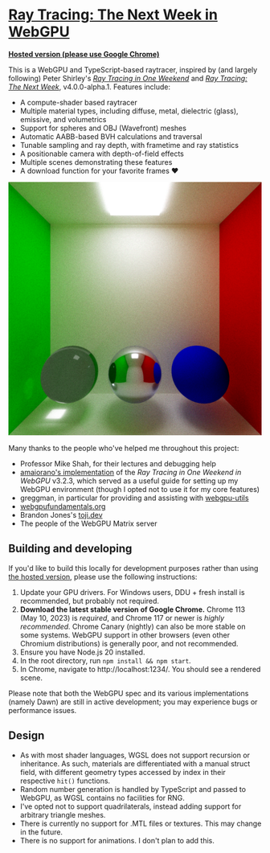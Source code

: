 # [Ray Tracing: The Next Week in WebGPU](https://webgpu-raytracing.netlify.app)

**[Hosted version (please use Google Chrome)](https://webgpu-raytracing.netlify.app)**

This is a WebGPU and TypeScript-based raytracer, inspired by (and largely following) Peter Shirley's _[Ray Tracing in One Weekend](https://raytracing.github.io/books/RayTracingInOneWeekend.html)_ and _[Ray Tracing: The Next Week](https://raytracing.github.io/books/RayTracingTheNextWeek.html)_, v4.0.0-alpha.1. Features include:

- A compute-shader based raytracer
- Multiple material types, including diffuse, metal, dielectric (glass), emissive, and volumetrics
- Support for spheres and OBJ (Wavefront) meshes
- Automatic AABB-based BVH calculations and traversal
- Tunable sampling and ray depth, with frametime and ray statistics
- A positionable camera with depth-of-field effects
- Multiple scenes demonstrating these features
- A download function for your favorite frames ❤️

![](./media/cornell-box.png)

Many thanks to the people who've helped me throughout this project:
- Professor Mike Shah, for their lectures and debugging help
- [amaiorano's implementation](https://github.com/amaiorano/raytracing-in-one-weekend-webgpu) of the _Ray Tracing in One Weekend in WebGPU_ v3.2.3, which served as a useful guide for setting up my WebGPU environment (though I opted not to use it for my core features) 
- greggman, in particular for providing and assisting with [webgpu-utils](https://github.com/greggman/webgpu-utils)
- [webgpufundamentals.org](https://webgpufundamentals.org/)
- Brandon Jones's [toji.dev](https://toji.dev)
- The people of the WebGPU Matrix server

## Building and developing

If you'd like to build this locally for development purposes rather than using [the hosted version](https://webgpu-raytracing.netlify.app), please use the following instructions:

1. Update your GPU drivers. For Windows users, DDU + fresh install is recommended, but probably not required.
2. **Download the latest stable version of Google Chrome.** Chrome 113 (May 10, 2023) is *required*, and Chrome 117 or newer is *highly recommended.* Chrome Canary (nightly) can also be more stable on some systems. WebGPU support in other browsers (even other Chromium distributions) is generally poor, and not recommended.
3. Ensure you have Node.js 20 installed.
4. In the root directory, run `npm install && npm start`.
5. In Chrome, navigate to http://localhost:1234/. You should see a rendered scene.

Please note that both the WebGPU spec and its various implementations (namely Dawn) are still in active development; you may experience bugs or performance issues.

## Design

- As with most shader languages, WGSL does not support recursion or inheritance. As such, materials are differentiated with a manual struct field, with different geometry types accessed by index in their respective `hit()` functions.
- Random number generation is handled by TypeScript and passed to WebGPU, as WGSL contains no facilities for RNG.
- I've opted not to support quadrilaterals, instead adding support for arbitrary triangle meshes.
- There is currently no support for .MTL files or textures. This may change in the future.
- There is no support for animations. I don't plan to add this.
